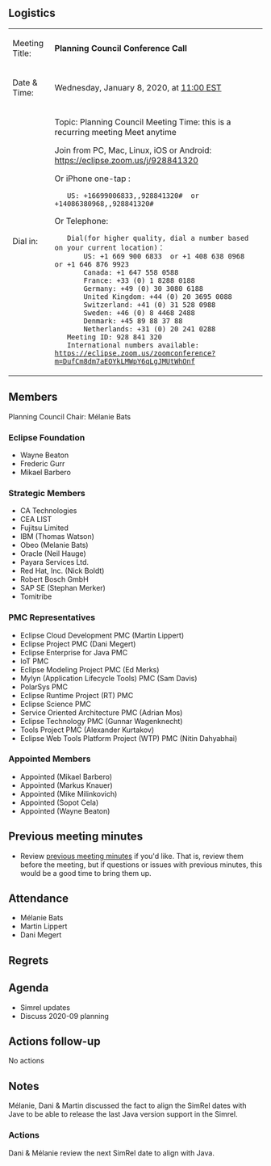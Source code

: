 ## Logistics

<table>
<tbody>
<tr class="odd">
<td><p>Meeting Title:</p></td>
<td><p><strong>Planning Council Conference Call</strong></p></td>
</tr>
<tr class="even">
<td><p>Date &amp; Time:</p></td>
<td><p>Wednesday, January 8, 2020, at <a href="http://www.timeanddate.com/worldclock/fixedtime.html?year=2020&amp;month=01&amp;day=08&amp;hour=11&amp;min=0&amp;sec=0&amp;p1=179">11:00 EST</a></p></td>
</tr>
<tr class="odd">
<td><p>Dial in:</p></td>
<td><p>Topic: Planning Council Meeting Time: this is a recurring meeting Meet anytime</p>
<p>Join from PC, Mac, Linux, iOS or Android: <a href="https://eclipse.zoom.us/j/928841320">https://eclipse.zoom.us/j/928841320</a></p>
<p>Or iPhone one-tap :</p>
<p><code>   US: +16699006833,,928841320#  or +14086380968,,928841320#</code></p>
<p>Or Telephone:</p>
<p><code>   Dial(for higher quality, dial a number based on your current location)：</code><br />
<code>       US: +1 669 900 6833  or +1 408 638 0968  or +1 646 876 9923</code><br />
<code>       Canada: +1 647 558 0588</code><br />
<code>       France: +33 (0) 1 8288 0188</code><br />
<code>       Germany: +49 (0) 30 3080 6188</code><br />
<code>       United Kingdom: +44 (0) 20 3695 0088</code><br />
<code>       Switzerland: +41 (0) 31 528 0988</code><br />
<code>       Sweden: +46 (0) 8 4468 2488</code><br />
<code>       Denmark: +45 89 88 37 88</code><br />
<code>       Netherlands: +31 (0) 20 241 0288</code><br />
<code>   Meeting ID: 928 841 320</code><br />
<code>   International numbers available: </code><a href="https://eclipse.zoom.us/zoomconference?m=DufCm8dm7aEOYkLMWpY6qLgJMUtWhOnf"><code>https://eclipse.zoom.us/zoomconference?m=DufCm8dm7aEOYkLMWpY6qLgJMUtWhOnf</code></a></p></td>
</tr>
</tbody>
</table>

## Members

Planning Council Chair: Mélanie Bats

### Eclipse Foundation

  - Wayne Beaton
  - Frederic Gurr
  - Mikael Barbero

### Strategic Members

  - CA Technologies
  - CEA LIST
  - Fujitsu Limited
  - IBM (Thomas Watson)
  - Obeo (Melanie Bats)
  - Oracle (Neil Hauge)
  - Payara Services Ltd.
  - Red Hat, Inc. (Nick Boldt)
  - Robert Bosch GmbH
  - SAP SE (Stephan Merker)
  - Tomitribe

### PMC Representatives

  - Eclipse Cloud Development PMC (Martin Lippert)
  - Eclipse Project PMC (Dani Megert)
  - Eclipse Enterprise for Java PMC
  - IoT PMC
  - Eclipse Modeling Project PMC (Ed Merks)
  - Mylyn (Application Lifecycle Tools) PMC (Sam Davis)
  - PolarSys PMC
  - Eclipse Runtime Project (RT) PMC
  - Eclipse Science PMC
  - Service Oriented Architecture PMC (Adrian Mos)
  - Eclipse Technology PMC (Gunnar Wagenknecht)
  - Tools Project PMC (Alexander Kurtakov)
  - Eclipse Web Tools Platform Project (WTP) PMC (Nitin Dahyabhai)

### Appointed Members

  - Appointed (Mikael Barbero)
  - Appointed (Markus Knauer)
  - Appointed (Mike Milinkovich)
  - Appointed (Sopot Cela)
  - Appointed (Wayne Beaton)

## Previous meeting minutes

  - Review [previous meeting minutes](../Planning_Council.md) if
    you'd like. That is, review them before the meeting, but if
    questions or issues with previous minutes, this would be a good time
    to bring them up.

## Attendance

  - Mélanie Bats
  - Martin Lippert
  - Dani Megert

## Regrets

## Agenda

  - Simrel updates
  - Discuss 2020-09 planning

## Actions follow-up

No actions

## Notes

Mélanie, Dani & Martin discussed the fact to align the SimRel dates with
Jave to be able to release the last Java version support in the Simrel.

### Actions

Dani & Mélanie review the next SimRel date to align with Java.